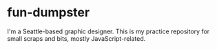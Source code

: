 fun-dumpster
============

I'm a Seattle-based graphic designer. This is my practice repository for small scraps and bits, mostly JavaScript-related.


